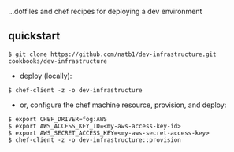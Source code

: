 ...dotfiles and chef recipes for deploying a dev environment

## quickstart
```
$ git clone https://github.com/natb1/dev-infrastructure.git cookbooks/dev-infrastructure
```
- deploy (locally):
```
$ chef-client -z -o dev-infrastructure
```
- or, configure the chef machine resource, provision, and deploy:
```
$ export CHEF_DRIVER=fog:AWS
$ export AWS_ACCESS_KEY_ID=<my-aws-access-key-id>
$ export AWS_SECRET_ACCESS_KEY=<my-aws-secret-access-key>
$ chef-client -z -o dev-infrastructure::provision
```
